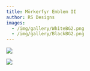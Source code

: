 ```yaml
---
title: Mörkerfyr Emblem II
author: RS Designs
images:
  - /img/gallery/WhiteBG2.png
  - /img/gallery/BlackBG2.png
---
```

![](/img/gallery/BlackBG2.png)

![](/img/gallery/WhiteBG2.png)